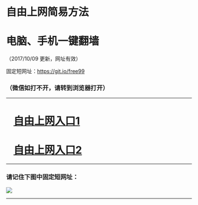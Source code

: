 ﻿# 自由上网简易方法

# 电脑、手机一键翻墙

（2017/10/09 更新，网址有效）

固定短网址：https://git.io/free99

### （微信如打不开，请转到浏览器打开）


***





# &nbsp;&nbsp; <a href="http://ft1308920236.fwq-tz-1001.info/fwqtz01.html?t=100900122289 " target="_blank">自由上网入口1</a>
# &nbsp;&nbsp; <a href="http://ft184017451.fwq-tz-1002.info/fwqtz02.html?t=100900129105 " target="_blank">自由上网入口2</a>
***

### 请记住下图中固定短网址：

<img src="https://s3-us-west-2.amazonaws.com/fwq-1001/yjfq-20170905okok.png" /> 


***

